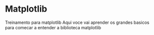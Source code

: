 # Matplotlib
Treinamento para matplotlib
Aqui voce vai aprender os grandes basicos para comecar a entender a biblioteca matplotlib
